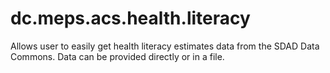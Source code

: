 # dc.meps.acs.health.literacy

Allows user to easily get health literacy estimates data from the SDAD Data Commons. Data can be provided directly or in a file.
